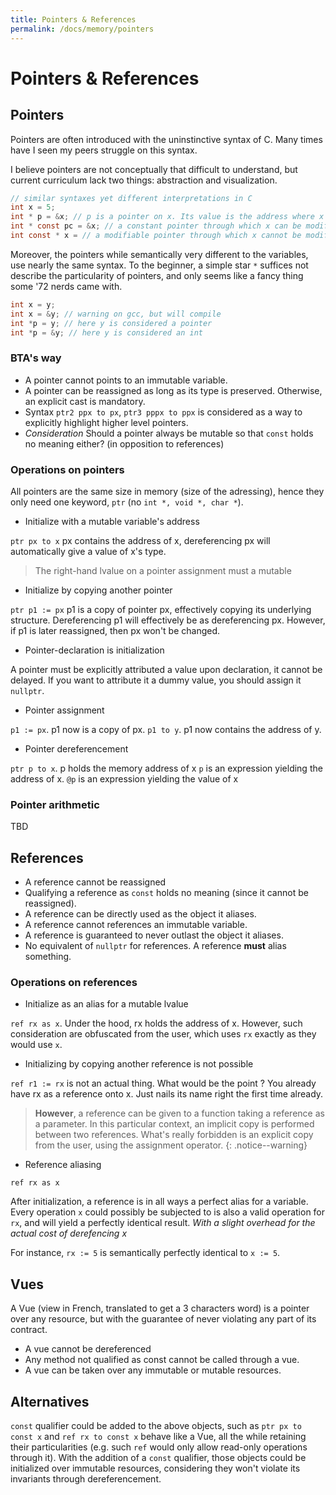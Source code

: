 ```yaml
---
title: Pointers & References
permalink: /docs/memory/pointers
---
```


# Pointers & References

## Pointers

Pointers are often introduced with the uninstinctive syntax of C.
Many times have I seen my peers struggle on this syntax.

I believe pointers are not conceptually that difficult to understand, but current curriculum lack two things: abstraction and visualization.

```c
// similar syntaxes yet different interpretations in C
int x = 5;
int * p = &x; // p is a pointer on x. Its value is the address where x is stored.
int * const pc = &x; // a constant pointer through which x can be modified
int const * x = // a modifiable pointer through which x cannot be modified
```

Moreover, the pointers while semantically very different to the variables, use nearly the same syntax. To the beginner, a simple star `*` suffices not describe the particularity of pointers, and only seems like a fancy thing some '72 nerds came with.

```c
int x = y;
int x = &y; // warning on gcc, but will compile
int *p = y; // here y is considered a pointer
int *p = &y; // here y is considered an int
```

### BTA's way

* A pointer cannot points to an immutable variable.
* A pointer can be reassigned as long as its type is preserved. Otherwise, an explicit cast is mandatory.
* Syntax `ptr2 ppx to px`, `ptr3 pppx to ppx` is considered as a way to explicitly highlight higher level pointers.
* *Consideration* Should a pointer always be mutable so that `const` holds no meaning either? (in opposition to references)

### Operations on pointers

All pointers are the same size in memory (size of the adressing), hence they only need one keyword, `ptr` (no `int *, void *, char *`).

* Initialize with a mutable variable's address

`ptr px to x` px contains the address of x, dereferencing px will automatically give a value of x's type.

> The right-hand lvalue on a pointer assignment must a mutable

* Initialize by copying another pointer

`ptr p1 := px` p1 is a copy of pointer px, effectively copying its underlying structure. Dereferencing p1 will effectively be as dereferencing px. However, if p1 is later reassigned, then px won't be changed.

* Pointer-declaration is initialization

A pointer must be explicitly attributed a value upon declaration, it cannot be delayed. If you want to attribute it a dummy value, you should assign it `nullptr`.

* Pointer assignment

`p1 := px`. p1 now is a copy of px.
`p1 to y`. p1 now contains the address of y.

* Pointer dereferencement

`ptr p to x`. p holds the memory address of x
`p` is an expression yielding the address of x.
`@p` is an expression yielding the value of x

### Pointer arithmetic

TBD

## References

* A reference cannot be reassigned
* Qualifying a reference as `const` holds no meaning (since it cannot be reassigned).
* A reference can be directly used as the object it aliases.
* A reference cannot references an immutable variable.
* A reference is guaranteed to never outlast the object it aliases.
* No equivalent of `nullptr` for references. A reference **must** alias something.

### Operations on references

* Initialize as an alias for a mutable lvalue

`ref rx as x`. Under the hood, rx holds the address of x. However, such consideration are obfuscated from the user, which uses `rx` exactly as they would use `x`.


* Initializing by copying another reference is not possible

`ref r1 := rx` is not an actual thing. What would be the point ? You already have rx as a reference onto x. Just nails its name right the first time already.

> **However**, a reference can be given to a function taking a reference as a parameter. In this particular context, an implicit copy is performed between two references. What's  really forbidden is an explicit copy from the user, using the assignment operator.
{: .notice--warning}

* Reference aliasing

`ref rx as x`

After initialization, a reference is in all ways a perfect alias for a variable. Every operation `x` could possibly be subjected to is also a valid operation for `rx`, and will yield a perfectly identical result. *With a slight overhead for the actual cost of derefencing x*

For instance, `rx := 5` is semantically perfectly identical to `x := 5`.

## Vues

A Vue (view in French, translated to get a 3 characters word) is a pointer over any resource, but with the guarantee of never violating any part of its contract. 

* A vue cannot be dereferenced
* Any method not qualified as const cannot be called through a vue.
* A vue can be taken over any immutable or mutable resources.

## Alternatives

`const` qualifier could be added to the above objects, such as `ptr px to const x` and `ref rx to const x` behave like a Vue, all the while retaining their particularities (e.g. such `ref` would only allow read-only operations through it).
With the addition of a `const` qualifier, those objects could be initialized over immutable resources, considering they won't violate its invariants through dereferencement. 